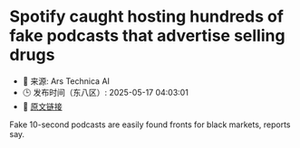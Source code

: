 # Spotify caught hosting hundreds of fake podcasts that advertise selling drugs
- 📅 来源: Ars Technica AI
- 🕒 发布时间（东八区）: 2025-05-17 04:03:01
- 🔗 [原文链接](https://arstechnica.com/tech-policy/2025/05/spotify-plays-whack-a-mole-with-fake-podcasts-selling-drugs-scamming-users/)

Fake 10-second podcasts are easily found fronts for black markets, reports say.